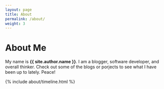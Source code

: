 ```yaml
---
layout: page
title: About
permalink: /about/
weight: 3
---
```


# **About Me**

My name is **{{ site.author.name }}**. I am a blogger, software developer, and overall thinker. Check out some of the blogs or porjects to see what I have been up to lately. Peace!


<!-- <div class="row">
{% include about/skills.html title="Programming Skills" source=site.data.programming-skills %}
{% include about/skills.html title="Other Skills" source=site.data.other-skills %}
</div> -->

<div class="row">
{% include about/timeline.html %}
</div>
